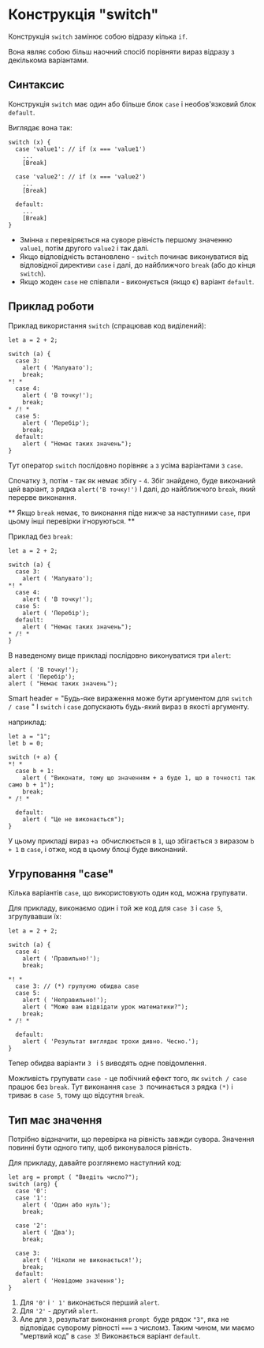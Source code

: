 # Конструкція "switch"

Конструкція `switch` замінює собою відразу кілька `if`.

Вона являє собою більш наочний спосіб порівняти вираз відразу з декількома варіантами.

## Синтаксис

Конструкція `switch` має один або більше блок `case` і необов'язковий блок `default`.

Виглядає вона так:

```
switch (x) {
  case 'value1': // if (x === 'value1')
    ...
    [Break]

  case 'value2': // if (x === 'value2')
    ...
    [Break]

  default:
    ...
    [Break]
}
```

- Змінна `x` перевіряється на суворе рівність першому значенню `value1`, потім другого `value2` і так далі.
- Якщо відповідність встановлено - `switch` починає виконуватися від відповідної директиви `case` і далі, до найближчого `break` (або до кінця `switch`).
- Якщо жоден `case` не співпали - виконується (якщо є) варіант `default`.

## Приклад роботи

Приклад використання `switch` (спрацював код виділений):

```
let a = 2 + 2;

switch (a) {
  case 3:
    alert ( 'Малувато');
    break;
*! *
  case 4:
    alert ( 'В точку!');
    break;
* /! *
  case 5:
    alert ( 'Перебір');
    break;
  default:
    alert ( "Немає таких значень");
}
```

Тут оператор `switch` послідовно порівняє `a` з усіма варіантами з `case`.

Спочатку `3`, потім - так як немає збігу - `4`. Збіг знайдено, буде виконаний цей варіант, з рядка `alert('В точку!')` І далі, до найближчого `break`, який перерве виконання.

** Якщо `break` немає, то виконання піде нижче за наступними `case`, при цьому інші перевірки ігноруються. **

Приклад без `break`:

```
let a = 2 + 2;

switch (a) {
  case 3:
    alert ( 'Малувато');
*! *
  case 4:
    alert ( 'В точку!');
  case 5:
    alert ( 'Перебір');
  default:
    alert ( "Немає таких значень");
* /! *
}
```

В наведеному вище прикладі послідовно виконуватися три `alert`:

```
alert ( 'В точку!');
alert ( 'Перебір');
alert ( "Немає таких значень");
```

Smart header = "Будь-яке вираження може бути аргументом для `switch / case` "
І `switch` і `case` допускають будь-який вираз в якості аргументу.

наприклад:

```
let a = "1";
let b = 0;

switch (+ a) {
*! *
  case b + 1:
    alert ( "Виконати, тому що значенням + a буде 1, що в точності так само b + 1");
    break;
* /! *

  default:
    alert ( "Це не виконається");
}
```
У цьому прикладі вираз `+a `обчислюється в `1`, що збігається з виразом `b + 1` в `case`, і отже, код в цьому блоці буде виконаний.


## Угруповання "case"

Кілька варіантів `case`, що використовують один код, можна групувати.

Для прикладу, виконаємо один і той же код для `case 3` і `case 5`, згрупувавши їх:

```
let a = 2 + 2;

switch (a) {
  case 4:
    alert ( 'Правильно!');
    break;

*! *
  case 3: // (*) групуємо обидва case
  case 5:
    alert ( 'Неправильно!');
    alert ( "Може вам відвідати урок математики?");
    break;
* /! *

  default:
    alert ( 'Результат виглядає трохи дивно. Чесно.');
}
```

Тепер обидва варіанти `3 ` і `5` виводять одне повідомлення.

Можливість групувати `case `- це побічний ефект того, як `switch / case `працює без `break`. Тут виконання `case 3 `починається з рядка `(*)` і триває в `case 5`, тому що відсутня `break`.

## Тип має значення

Потрібно відзначити, що перевірка на рівність завжди сувора. Значення повинні бути одного типу, щоб виконувалося рівність.

Для прикладу, давайте розглянемо наступний код:

```
let arg = prompt ( "Введіть число?");
switch (arg) {
  case '0':
  case '1':
    alert ( 'Один або нуль');
    break;

  case '2':
    alert ( 'Два');
    break;

  case 3:
    alert ( 'Ніколи не виконається!');
    break;
  default:
    alert ( 'Невідоме значення');
}
```

1. Для `'0'` і `' 1'` виконається перший `alert`.
2. Для `'2'` - другий `alert`.
3. Але для `3`, результат виконання `prompt `буде рядок `"3"`, яка не відповідає суворому рівності `===` з числом`3`. Таким чином, ми маємо "мертвий код" в `case 3`! Виконається варіант `default`.